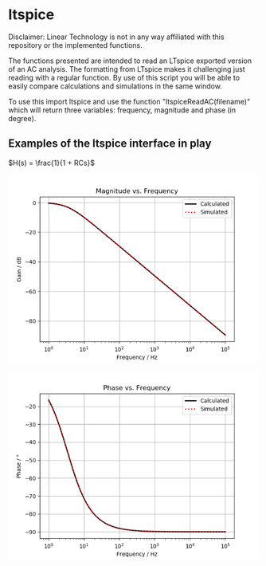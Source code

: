 # ltspice

Disclaimer: Linear Technology is not in any way affiliated with this repository or the implemented functions.

The functions presented are intended to read an LTspice exported version of an AC analysis. The formatting from LTspice makes it challenging just reading with a regular function. By use of this script you will be able to easily compare calculations and simulations in the same window.

To use this import ltspice and use the function "ltspiceReadAC(filename)" which will return three variables: frequency, magnitude and phase (in degree).


## Examples of the ltspice interface in play

$H(s) = \frac{1}{1 + RCs}$
<p align="center">
  <img src="figures/magnitude.png" alt="Magnitude"/>
</p>

<p align="center">
  <img src="figures/phase.png" alt="Magnitude"/>
</p>